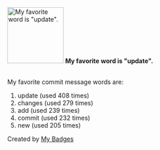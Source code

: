 <img src="https://my-badges.github.io/my-badges/favorite-word.png" alt="My favorite word is &quot;update&quot;." title="My favorite word is &quot;update&quot;." width="128">
<strong>My favorite word is &quot;update&quot;.</strong>
<br><br>

My favorite commit message words are:

1. update (used 408 times)
2. changes (used 279 times)
3. add (used 239 times)
4. commit (used 232 times)
5. new (used 205 times)


Created by <a href="https://github.com/my-badges/my-badges">My Badges</a>